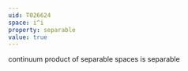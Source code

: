 ```yaml
---
uid: T026624
space: i^i
property: separable
value: true
---
```

continuum product of separable spaces is separable

